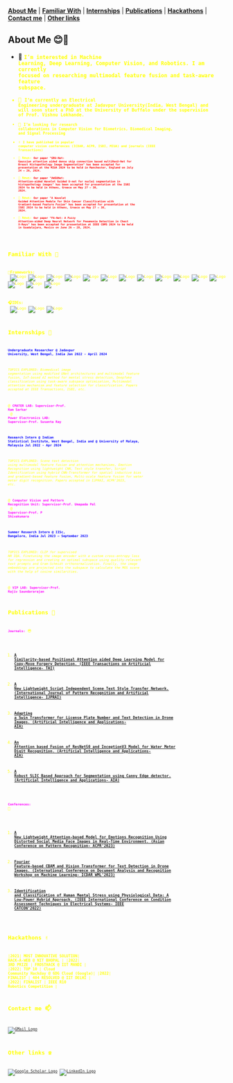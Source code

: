 <link rel="stylesheet" href="style.css">

**[About Me](#about-me)** | **[Familiar With](#familiar-with)** | **[Internships](#internships)** | **[Publications](#publications)** | **[Hackathons](#hackathons)** | **[Contact me](#contact-me)** | **[Other links](#other-links)**

## About Me 😊👋 <a id="about-me"></a>
- 👀 **<code style="color: yellow">I’m interested in Machine Learning, Deep Learning, Computer Vision, and Robotics. I am currently focused on researching multimodal feature fusion and task-aware feature subspace.** 
- 🌱 **<code style="color: yellow">I’m currently an Electrical Engineering undergraduate at Jadavpur University(India, West Bengal) and will soon start a PhD at the University of Buffalo under the supervision of Prof. Vishnu Lokhande.**
- 💞️ **<code style="color: yellow">I’m looking for research collaborations in Computer Vision for Biometrics, Biomedical Imaging,  and Signal Processing**
- ✌️ **<code style="color: yellow">I have published in popular computer vision conferences (ICDAR, ACPR, ISBI, MIUA) and journals (IEEE Transactions)**
- 📳 **News: <code style="color: red">Our paper "GRU-Net: Gaussian attention aided dense skip connection based  multiResU-Net for Breast Histopathology Image Segmentation" has been accepted for presentation at the MIUA 2024 to be held in Manchester, England on July 24 – 26, 2024.</code>**
- 📳 **News: <code style="color: red">Our paper "AWGUNet: Attention-aided Wavelet Guided U-net for nuclei segmentation in histopathology images" has been accepted for presentation at the ISBI 2024 to be held in Athens, Greece on May 27 – 30, 2024.</code>**
- 📳 **News: <code style="color: red">Our paper "A Wavelet Guided Attention Module for Skin Cancer Classification with Gradient-based Feature Fusion" has been accepted for presentation at the ISBI 2024 to be held in Athens, Greece on May 27 – 30, 2024.</code>**
- 📳 **News: <code style="color: red">Our paper "FA-Net: A Fuzzy Attention-aided Deep Neural Network for Pneumonia Detection in Chest X-Rays" has been accepted for presentation at IEEE CBMS 2024 to be held in Guadalajara, Mexico on June 26 – 28, 2024.</code>**

## Familiar With 👀 <a id="familiar-with"></a>

**🍴Frameworks:** <br/>
![Logo](https://img.shields.io/badge/Python-FFD43B?style=for-the-badge&logo=python&logoColor=darkgreen) 
![Logo](https://img.shields.io/badge/C%2B%2B-00599C?style=for-the-badge&logo=c%2B%2B&logoColor=white)
![Logo](https://img.shields.io/badge/C-00599C?style=for-the-badge&logo=c&logoColor=white)
![Logo](https://img.shields.io/badge/PHP-777BB4?style=for-the-badge&logo=php&logoColor=white)
![Logo](https://img.shields.io/badge/Keras-D00000?style=for-the-badge&logo=Keras&logoColor=white)
![Logo](https://img.shields.io/badge/scikit_learn-F7931E?style=for-the-badge&logo=scikit-learn&logoColor=white)
![Logo](https://img.shields.io/badge/TensorFlow-FF6F00?style=for-the-badge&logo=TensorFlow&logoColor=white)
![Logo](https://img.shields.io/badge/SciPy-654FF0?style=for-the-badge&logo=SciPy&logoColor=white)
![Logo](https://img.shields.io/badge/Numpy-777BB4?style=for-the-badge&logo=numpy&logoColor=white)
![Logo](https://img.shields.io/badge/Pandas-2C2D72?style=for-the-badge&logo=pandas&logoColor=white)
![Logo](https://img.shields.io/badge/Streamlit-FF4B4B?style=for-the-badge&logo=Streamlit&logoColor=white)
![Logo](https://img.shields.io/badge/OpenCV-27338e?style=for-the-badge&logo=OpenCV&logoColor=white)
![Logo](https://img.shields.io/badge/Jupyter-F37626.svg?&style=for-the-badge&logo=Jupyter&logoColor=white)
![Logo](https://img.shields.io/badge/Arduino-00979D?style=for-the-badge&logo=Arduino&logoColor=white)
![Logo](https://img.shields.io/badge/Raspberry%20Pi-A22846?style=for-the-badge&logo=Raspberry%20Pi&logoColor=white)

**🎧IDEs:** <br/>
![Logo](https://img.shields.io/badge/Visual_Studio-5C2D91?style=for-the-badge&logo=visual%20studio&logoColor=white)
![Logo](https://img.shields.io/badge/pycharm-143?style=for-the-badge&logo=pycharm&logoColor=black&color=black&labelColor=green)
![Logo](https://img.shields.io/badge/Colab-F9AB00?style=for-the-badge&logo=googlecolab&color=525252)

## Internships 💫 <a id="internships"></a>

**<code style="color: blue">Undergraduate Researcher @ Jadavpur University, West Bengal, India Jan 2022 - April 2024</code>**

*<code style="color: yellow">TOPICS EXPLORED: Biomedical image segmentation using modified UNet architectures and multimodal feature fusion,  IoT-based AI method for mental stress detection, Deepfake classification using task-aware subspace optimization, Multimodal attention mechanism and feature selection for classification. Papers accepted at IEEE Transactions, ISBI, etc.</code>*

@ **<code style="color: fuchsia">CMATER LAB: Supervisor-Prof. Ram Sarkar</code>**<br/>
@ **<code style="color: fuchsia">Power Electronics LAB: Supervisor-Prof. Susanta Ray</code>**

**<code style="color: blue">Research Intern @ Indian Statistical Institute, West Bengal, India and @ University of Malaya, Malaysia Jul 2022 - Apr 2024</code>**

*<code style="color: yellow">TOPICS EXPLORED: Scene text detection using multimodal feature fusion and attention mechanisms, Emotion Recognition using lightweight CNN, Text style transfer, Script Identification using hybrid CNN-Transformer for spatial inductive bias and gradient-based feature fusion, Multi-scale feature fusion for water meter digit recognition. Papers accepted in IJPRAI, ACPR’2023, etc.</code>*

@ **<code style="color: fuchsia">Computer Vision and Pattern Recognition Unit: Supervisor-Prof. Umapada Pal</code>**<br/>
@ **<code style="color: fuchsia">Supervisor-Prof. P Shivakumara</code>**

**<code style="color: blue">Summer Research Intern @ IISc, Bangalore, India Jul 2023 – September 2023</code>**

*<code style="color: yellow">TOPICS EXPLORED: CLIP for supervised NR IQA. Finetuning the image encoder with a custom cross-entropy loss for regression and creating an optimal subspace using quality-relevant text prompts and Gram-Schmidt orthonormalization. Finally, the image embeddings are projected into the subspace to calculate the MOS score with the help of cosine similarities.</code>*

@ **<code style="color: fuchsia">VIP LAB: Supervisor-Prof. Rajiv Saundararajan</code>**

## Publications 💪 <a id="publications"></a>
**<code style="color: fuchsia">Journals:</code>** 😎

1. [**A Similarity-based Positional Attention aided Deep Learning Model for Copy-Move Forgery Detection. (IEEE Transactions on Artificial Intelligence- TAI)**](https://scholar.google.com/citations?view_op=view_citation&hl=en&user=exgiMpgAAAAJ&citation_for_view=exgiMpgAAAAJ:ULOm3_A8WrAC)
   
2. [**A New Lightweight Script Independent Scene Text Style Transfer Network. (International Journal of Pattern Recognition and Artificial Intelligence- IJPRAI)**](https://scholar.google.com/citations?view_op=view_citation&hl=en&user=exgiMpgAAAAJ&citation_for_view=exgiMpgAAAAJ:KlAtU1dfN6UC)

3. [**Adapting a Swin Transformer for License Plate Number and Text Detection in Drone Images. (Artificial Intelligence and Applications- AIA)**](https://scholar.google.com/citations?view_op=view_citation&hl=en&user=exgiMpgAAAAJ&citation_for_view=exgiMpgAAAAJ:roLk4NBRz8UC)

4. [**An Attention based Fusion of ResNet50 and InceptionV3 Model for Water Meter Digit Recognition. (Artificial Intelligence and Applications- AIA)**](https://scholar.google.com/citations?view_op=view_citation&hl=en&user=exgiMpgAAAAJ&citation_for_view=exgiMpgAAAAJ:Zph67rFs4hoC)

5. [**A Robust SLIC Based Approach for Segmentation using Canny Edge detector. (Artificial Intelligence and Applications- AIA)**](https://scholar.google.com/citations?view_op=view_citation&hl=en&user=exgiMpgAAAAJ&citation_for_view=exgiMpgAAAAJ:hqOjcs7Dif8C)

**<code style="color: fuchsia">Conferences:</code>** 😬
1. [**A New Lightweight Attention-based Model for Emotions Recognition Using Distorted Social Media Face Images in Real-Time Environment. (Asian Conference on Pattern Recognition- ACPR’2023)**](https://scholar.google.com/citations?view_op=view_citation&hl=en&user=exgiMpgAAAAJ&citation_for_view=exgiMpgAAAAJ:8k81kl-MbHgC)

2. [**Fourier Feature-based CBAM and Vision Transformer for Text Detection in Drone Images. (International Conference on Document Analysis and Recognition Workshop on Machine Learning- ICDAR WML’2023)**](https://scholar.google.com/citations?view_op=view_citation&hl=en&user=exgiMpgAAAAJ&citation_for_view=exgiMpgAAAAJ:Se3iqnhoufwC)
  
3. [**Identification and Classification of Human Mental Stress using Physiological Data: A Low-Power Hybrid Approach. (IEEE International Conference on Condition Assessment Techniques in Electrical Systems- IEEE CATCON’2022)**](https://scholar.google.com/citations?view_op=view_citation&hl=en&user=exgiMpgAAAAJ&citation_for_view=exgiMpgAAAAJ:LkGwnXOMwfcC)
## Hackathons ✌️ <a id="hackathons"></a>

|**2021**| **MOST INNOVATIVE SOLUTION**| **HACK-A-WEB @ NIT BHOPAL**                     |
|**2022**| **3RD PRIZE**               | **FROSTHACK @ IIT MANDI**                       |
|**2022**| **TOP 10**                  | **Cloud Community Hackday @ GDG Cloud (Google)**|
|**2022**| **FINALIST**                | **404 RESOLVED @ IIT DELHI**                    |
|**2022**| **FINALIST**                | **IEEE R10 Robotics Competition**               |

## Contact me 📫 <a id="contact-me"></a>

[![GMail Logo](https://img.shields.io/badge/Gmail-D14836?style=for-the-badge&logo=gmail&logoColor=white)](mailto:aroy80321@gmail.com)

## Other links ☎️ <a id="other-links"></a>

[![Google Scholar Logo](https://img.shields.io/badge/Google%20Scholar-4285F4?style=for-the-badge&logo=google-scholar&logoColor=white)](https://scholar.google.com/citations?user=exgiMpgAAAAJ&hl=en)
[![LinkedIn Logo](https://img.shields.io/badge/LinkedIn-0077B5?style=for-the-badge&logo=linkedin&logoColor=white)](https://www.linkedin.com/in/ayush-roy-59a79b223/)

